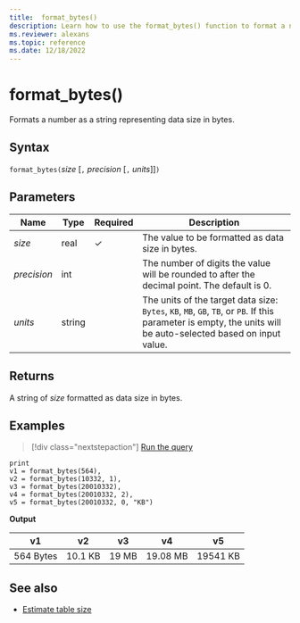```yaml
---
title:  format_bytes()
description: Learn how to use the format_bytes() function to format a number as a string representing the data size in bytes.
ms.reviewer: alexans
ms.topic: reference
ms.date: 12/18/2022
---
```

# format_bytes()

Formats a number as a string representing data size in bytes.

## Syntax

`format_bytes(`*size* [`,` *precision* [`,` *units*]]`)`

## Parameters

| Name | Type | Required | Description |
|--|--|--|--|
| *size* | real | &check; | The value to be formatted as data size in bytes.|
| *precision* | int | | The number of digits the value will be rounded to after the decimal point. The default is 0.|
| *units* | string | | The units of the target data size: `Bytes`, `KB`, `MB`, `GB`, `TB`, or `PB`. If this parameter is empty, the units will be auto-selected based on input value.|

## Returns

A string of *size* formatted as data size in bytes.

## Examples

> [!div class="nextstepaction"]
> <a href="https://dataexplorer.azure.com/clusters/help/databases/Samples?query=H4sIAAAAAAAAAysoyswrUeAqM1SwVUjLL8pNLIlPqixJLdYwNTPR1OEqM0IXNzQwNjbSUTAESRqjSxoZGIDlQZImuCR1FMDyprjlDXQUlLydlDQBI/ZQzZ0AAAA=" target="_blank">Run the query</a>

```kusto
print 
v1 = format_bytes(564),
v2 = format_bytes(10332, 1),
v3 = format_bytes(20010332),
v4 = format_bytes(20010332, 2),
v5 = format_bytes(20010332, 0, "KB")
```

**Output**

|v1|v2|v3|v4|v5|
|---|---|---|---|---|
|564 Bytes|10.1 KB|19 MB|19.08 MB|19541 KB|

## See also

* [Estimate table size](../../estimate-table-size.md)
